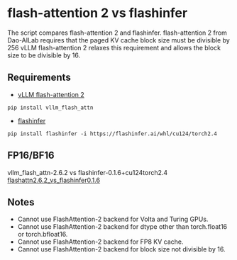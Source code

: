 # flash-attention 2 vs flashinfer

The script compares flash-attention 2 and flashinfer.
flash-attention 2 from Dao-AILab requires that the paged KV cache block size must be divisible by 256
vLLM flash-attention 2 relaxes this requirement and allows the block size to be divisible by 16.

## Requirements
- [vLLM flash-attention 2](https://github.com/vllm-project/flash-attention)
```
pip install vllm_flash_attn
```
- [flashinfer](https://github.com/flashinfer-ai/flashinfer)
```
pip install flashinfer -i https://flashinfer.ai/whl/cu124/torch2.4
```
## FP16/BF16
vllm_flash_attn-2.6.2 vs flashinfer-0.1.6+cu124torch2.4
[flashattn2.6.2_vs_flashinfer0.1.6](flashattn2.6.2_vs_flashinfer0.1.6)

## Notes
- Cannot use FlashAttention-2 backend for Volta and Turing GPUs.
- Cannot use FlashAttention-2 backend for dtype other than torch.float16 or torch.bfloat16.
- Cannot use FlashAttention-2 backend for FP8 KV cache.
- Cannot use FlashAttention-2 backend for block size not divisible by 16.
